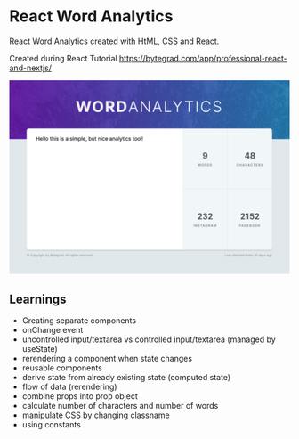 # React Word Analytics

React Word Analytics created with HtML, CSS and React.

Created during React Tutorial
https://bytegrad.com/app/professional-react-and-nextjs/

![Screenshot](screenshot.png)

## Learnings

- Creating separate components
- onChange event
- uncontrolled input/textarea vs controlled input/textarea (managed by useState)
- rerendering a component when state changes
- reusable components
- derive state from already existing state (computed state)
- flow of data (rerendering)
- combine props into prop object
- calculate number of characters and number of words
- manipulate CSS by changing classname
- using constants
